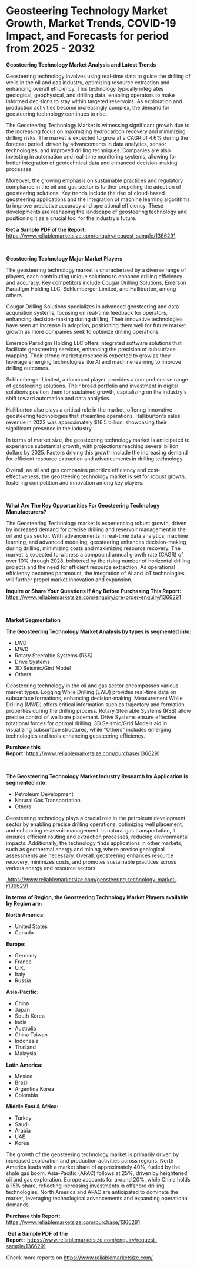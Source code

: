 <p><h1>Geosteering Technology Market Growth, Market Trends, COVID-19 Impact, and Forecasts for period from 2025 - 2032</h1></p><p><strong>Geosteering Technology Market Analysis and Latest Trends</strong></p>
<p><p>Geosteering technology involves using real-time data to guide the drilling of wells in the oil and gas industry, optimizing resource extraction and enhancing overall efficiency. This technology typically integrates geological, geophysical, and drilling data, enabling operators to make informed decisions to stay within targeted reservoirs. As exploration and production activities become increasingly complex, the demand for geosteering technology continues to rise.</p><p>The Geosteering Technology Market is witnessing significant growth due to the increasing focus on maximizing hydrocarbon recovery and minimizing drilling risks. The market is expected to grow at a CAGR of 4.6% during the forecast period, driven by advancements in data analytics, sensor technologies, and improved drilling techniques. Companies are also investing in automation and real-time monitoring systems, allowing for better integration of geotechnical data and enhanced decision-making processes.</p><p>Moreover, the growing emphasis on sustainable practices and regulatory compliance in the oil and gas sector is further propelling the adoption of geosteering solutions. Key trends include the rise of cloud-based geosteering applications and the integration of machine learning algorithms to improve predictive accuracy and operational efficiency. These developments are reshaping the landscape of geosteering technology and positioning it as a crucial tool for the industry’s future.</p></p>
<p><strong>Get a Sample PDF of the Report:&nbsp;</strong> <a href="https://www.reliablemarketsize.com/enquiry/request-sample/1366291?utm_campaign=2450&utm_medium=2&utm_source=Github&utm_content=ia&utm_term=22032025&utm_id=geosteering-technology">https://www.reliablemarketsize.com/enquiry/request-sample/1366291</a></p>
<p>&nbsp;</p>
<p><strong>Geosteering Technology Major Market Players</strong></p>
<p><p>The geosteering technology market is characterized by a diverse range of players, each contributing unique solutions to enhance drilling efficiency and accuracy. Key competitors include Cougar Drilling Solutions, Emerson Paradigm Holding LLC, Schlumberger Limited, and Halliburton, among others.</p><p>Cougar Drilling Solutions specializes in advanced geosteering and data acquisition systems, focusing on real-time feedback for operators, enhancing decision-making during drilling. Their innovative technologies have seen an increase in adoption, positioning them well for future market growth as more companies seek to optimize drilling operations.</p><p>Emerson Paradigm Holding LLC offers integrated software solutions that facilitate geosteering services, enhancing the precision of subsurface mapping. Their strong market presence is expected to grow as they leverage emerging technologies like AI and machine learning to improve drilling outcomes.</p><p>Schlumberger Limited, a dominant player, provides a comprehensive range of geosteering solutions. Their broad portfolio and investment in digital solutions position them for sustained growth, capitalizing on the industry's shift toward automation and data analytics.</p><p>Halliburton also plays a critical role in the market, offering innovative geosteering technologies that streamline operations. Halliburton's sales revenue in 2022 was approximately $16.5 billion, showcasing their significant presence in the industry.</p><p>In terms of market size, the geosteering technology market is anticipated to experience substantial growth, with projections reaching several billion dollars by 2025. Factors driving this growth include the increasing demand for efficient resource extraction and advancements in drilling technology.</p><p>Overall, as oil and gas companies prioritize efficiency and cost-effectiveness, the geosteering technology market is set for robust growth, fostering competition and innovation among key players.</p></p>
<p>&nbsp;</p>
<p><strong>What Are The Key Opportunities For Geosteering Technology Manufacturers?</strong></p>
<p><p>The Geosteering Technology market is experiencing robust growth, driven by increased demand for precise drilling and reservoir management in the oil and gas sector. With advancements in real-time data analytics, machine learning, and advanced modeling, geosteering enhances decision-making during drilling, minimizing costs and maximizing resource recovery. The market is expected to witness a compound annual growth rate (CAGR) of over 10% through 2028, bolstered by the rising number of horizontal drilling projects and the need for efficient resource extraction. As operational efficiency becomes paramount, the integration of AI and IoT technologies will further propel market innovation and expansion.</p></p>
<p><strong>Inquire or Share Your Questions If Any Before Purchasing This Report:</strong> <a href="https://www.reliablemarketsize.com/enquiry/pre-order-enquiry/1366291?utm_campaign=2450&utm_medium=2&utm_source=Github&utm_content=ia&utm_term=22032025&utm_id=geosteering-technology">https://www.reliablemarketsize.com/enquiry/pre-order-enquiry/1366291</a></p>
<p>&nbsp;</p>
<p><strong>Market Segmentation</strong></p>
<p><strong>The Geosteering Technology Market Analysis by types is segmented into:</strong></p>
<p><ul><li>LWD</li><li>MWD</li><li>Rotary Steerable Systems (RSS)</li><li>Drive Systems</li><li>3D Seismic/Gird Model</li><li>Others</li></ul></p>
<p><p>Geosteering technology in the oil and gas sector encompasses various market types. Logging While Drilling (LWD) provides real-time data on subsurface formations, enhancing decision-making. Measurement While Drilling (MWD) offers critical information such as trajectory and formation properties during the drilling process. Rotary Steerable Systems (RSS) allow precise control of wellbore placement. Drive Systems ensure effective rotational forces for optimal drilling. 3D Seismic/Grid Models aid in visualizing subsurface structures, while "Others" includes emerging technologies and tools enhancing geosteering efficiency.</p></p>
<p><strong>Purchase this Report:&nbsp;</strong><a href="https://www.reliablemarketsize.com/purchase/1366291?utm_campaign=2450&utm_medium=2&utm_source=Github&utm_content=ia&utm_term=22032025&utm_id=geosteering-technology">https://www.reliablemarketsize.com/purchase/1366291</a></p>
<p>&nbsp;</p>
<p><strong>The Geosteering Technology Market Industry Research by Application is segmented into:</strong></p>
<p><ul><li>Petroleum Development</li><li>Natural Gas Transportation</li><li>Others</li></ul></p>
<p><p>Geosteering technology plays a crucial role in the petroleum development sector by enabling precise drilling operations, optimizing well placement, and enhancing reservoir management. In natural gas transportation, it ensures efficient routing and extraction processes, reducing environmental impacts. Additionally, the technology finds applications in other markets, such as geothermal energy and mining, where precise geological assessments are necessary. Overall, geosteering enhances resource recovery, minimizes costs, and promotes sustainable practices across various energy and resource sectors.</p></p>
<p><a href="https://www.reliablemarketsize.com/geosteering-technology-market-r1366291?utm_campaign=2450&utm_medium=2&utm_source=Github&utm_content=ia&utm_term=22032025&utm_id=geosteering-technology">&nbsp;https://www.reliablemarketsize.com/geosteering-technology-market-r1366291</a></p>
<p><strong>In terms of Region, the Geosteering Technology Market Players available by Region are:</strong></p>
<p>
    <p> <strong> North America: </strong>
        <ul>
            <li>United States</li>
            <li>Canada</li>
        </ul>
        </p> 
    <p> <strong> Europe: </strong>
        <ul>
            <li>Germany</li>
            <li>France</li>
            <li>U.K.</li>
            <li>Italy</li>
            <li>Russia</li>
        </ul>
        </p> 
    <p> <strong> Asia-Pacific: </strong>
        <ul>
            <li>China</li>
            <li>Japan</li>
            <li>South Korea</li>
            <li>India</li>
            <li>Australia</li>
            <li>China Taiwan</li>
            <li>Indonesia</li>
            <li>Thailand</li>
            <li>Malaysia</li>
        </ul>
        </p> 
    <p> <strong> Latin America: </strong>
        <ul>
            <li>Mexico</li>
            <li>Brazil</li>
            <li>Argentina Korea</li>
            <li>Colombia</li>
        </ul>
        </p> 
    <p> <strong> Middle East & Africa: </strong>
        <ul>
            <li>Turkey</li>
            <li>Saudi</li>
            <li>Arabia</li>
            <li>UAE</li>
            <li>Korea</li>
        </ul>
    </p>
    </p>
<p><p>The growth of the geosteering technology market is primarily driven by increased exploration and production activities across regions. North America leads with a market share of approximately 40%, fueled by the shale gas boom. Asia-Pacific (APAC) follows at 25%, driven by heightened oil and gas exploration. Europe accounts for around 20%, while China holds a 15% share, reflecting increasing investments in offshore drilling technologies. North America and APAC are anticipated to dominate the market, leveraging technological advancements and expanding operational demands.</p></p>
<p><strong>Purchase this Report: </strong><a href="https://www.reliablemarketsize.com/purchase/1366291?utm_campaign=2450&utm_medium=2&utm_source=Github&utm_content=ia&utm_term=22032025&utm_id=geosteering-technology">https://www.reliablemarketsize.com/purchase/1366291</a></p>
<p>&nbsp;<strong>Get a Sample PDF of the Report:&nbsp;&nbsp;</strong><a href="https://www.reliablemarketsize.com/enquiry/request-sample/1366291?utm_campaign=2450&utm_medium=2&utm_source=Github&utm_content=ia&utm_term=22032025&utm_id=geosteering-technology">https://www.reliablemarketsize.com/enquiry/request-sample/1366291</a></p>
<p><strong></strong></p>
<p>Check more reports on <a href="https://www.reliablemarketsize.com/?utm_campaign=2450&utm_medium=2&utm_source=Github&utm_content=ia&utm_term=22032025&utm_id=geosteering-technology">https://www.reliablemarketsize.com/</a></p>
